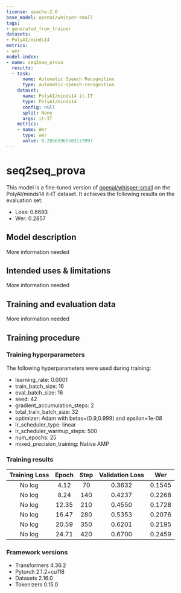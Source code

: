 ```yaml
---
license: apache-2.0
base_model: openai/whisper-small
tags:
- generated_from_trainer
datasets:
- PolyAI/minds14
metrics:
- wer
model-index:
- name: seq2seq_prova
  results:
  - task:
      name: Automatic Speech Recognition
      type: automatic-speech-recognition
    dataset:
      name: PolyAI/minds14 it-IT
      type: PolyAI/minds14
      config: null
      split: None
      args: it-IT
    metrics:
    - name: Wer
      type: wer
      value: 0.28565965583173997
---
```


<!-- This model card has been generated automatically according to the information the Trainer had access to. You
should probably proofread and complete it, then remove this comment. -->

# seq2seq_prova

This model is a fine-tuned version of [openai/whisper-small](https://huggingface.co/openai/whisper-small) on the PolyAI/minds14 it-IT dataset.
It achieves the following results on the evaluation set:
- Loss: 0.6693
- Wer: 0.2857

## Model description

More information needed

## Intended uses & limitations

More information needed

## Training and evaluation data

More information needed

## Training procedure

### Training hyperparameters

The following hyperparameters were used during training:
- learning_rate: 0.0001
- train_batch_size: 16
- eval_batch_size: 16
- seed: 42
- gradient_accumulation_steps: 2
- total_train_batch_size: 32
- optimizer: Adam with betas=(0.9,0.999) and epsilon=1e-08
- lr_scheduler_type: linear
- lr_scheduler_warmup_steps: 500
- num_epochs: 25
- mixed_precision_training: Native AMP

### Training results

| Training Loss | Epoch | Step | Validation Loss | Wer    |
|:-------------:|:-----:|:----:|:---------------:|:------:|
| No log        | 4.12  | 70   | 0.3632          | 0.1545 |
| No log        | 8.24  | 140  | 0.4237          | 0.2268 |
| No log        | 12.35 | 210  | 0.4550          | 0.1728 |
| No log        | 16.47 | 280  | 0.5353          | 0.2076 |
| No log        | 20.59 | 350  | 0.6201          | 0.2195 |
| No log        | 24.71 | 420  | 0.6700          | 0.2459 |


### Framework versions

- Transformers 4.36.2
- Pytorch 2.1.2+cu118
- Datasets 2.16.0
- Tokenizers 0.15.0
